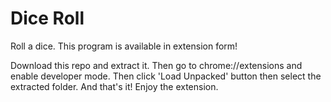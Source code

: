 # Dice Roll
Roll a dice. This program is available in extension form!

Download this repo and extract it. Then go to chrome://extensions and enable developer mode. Then click 'Load Unpacked' button then select the extracted folder. And that's it! Enjoy the extension.

